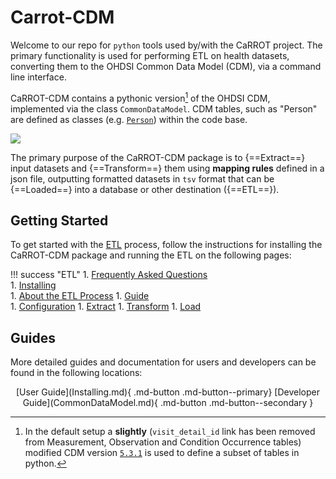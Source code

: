 # Carrot-CDM

Welcome to our repo for `python` tools used by/with the CaRROT project. The primary functionality is used for performing ETL on health datasets, converting them to the OHDSI Common Data Model (CDM), via a command line interface.

CaRROT-CDM contains a pythonic version[^1] of the OHDSI CDM, implemented via the class `CommonDataModel`. CDM tables, such as "Person" are defined as classes (e.g. [`Person`](Person.md)) within the code base. 

[^1]: In the default setup a __slightly__ (`visit_detail_id` link has been removed from Measurement, Observation and Condition Occurrence tables) modified CDM version [`5.3.1`](https://github.com/OHDSI/CommonDataModel/releases/tag/v5.3.1) is used to define a subset of tables in python.

![](../images/data-mapping.png)


The primary purpose of the CaRROT-CDM package is to {==Extract==} input datasets and {==Transform==} them using __mapping rules__ defined in a json file, outputting formatted datasets in `tsv` format that can be {==Loaded==} into a database or other destination ({==ETL==}).


## Getting Started

To get started with the [ETL](ETL/index.md) process, follow the instructions for installing the CaRROT-CDM package and running the ETL on the following pages:

!!! success "ETL"
    1. [Frequently Asked Questions](FAQ.md)  
    1. [Installing](Installing.md)  
    1. [About the ETL Process](ETL/index.md)
    1. [Guide](ETL/ETL-Guide.md)  
	    1. [Configuration](ETL/Yaml.md)
        1. [Extract](ETL/Extract.md)
        1. [Transform](ETL/Transform.md)
        1. [Load](ETL/Load.md)
    
    
## Guides

More detailed guides and documentation for users and developers can be found in the following locations:

<center>
[User Guide](Installing.md){ .md-button .md-button--primary}
[Developer Guide](CommonDataModel.md){ .md-button .md-button--secondary }
</center>

